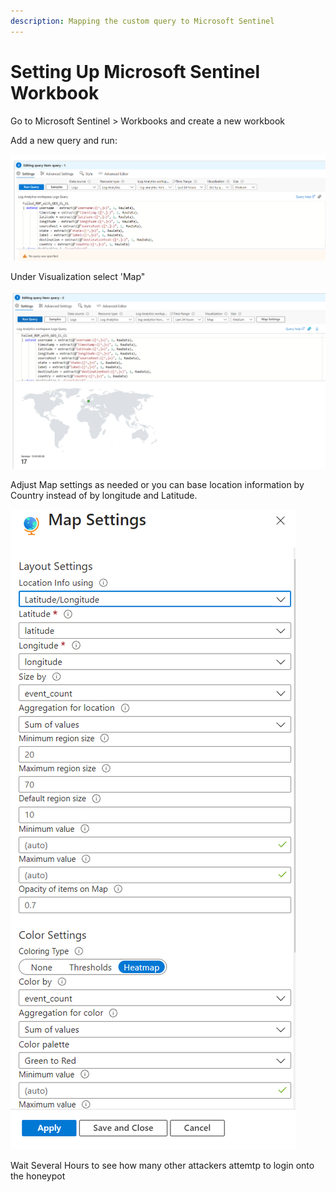 ```yaml
---
description: Mapping the custom query to Microsoft Sentinel
---
```


# Setting Up Microsoft Sentinel Workbook

Go to Microsoft Sentinel > Workbooks and create a new workbook

Add a new query and run:

![](<../.gitbook/assets/image (18).png>)

Under Visualization select 'Map"

![](<../.gitbook/assets/image (19).png>)

Adjust Map settings as needed or you can base location information by Country instead of by longitude and Latitude.

![](<../.gitbook/assets/image (20).png>)

Wait Several Hours to see how many other attackers attemtp to login onto the honeypot
